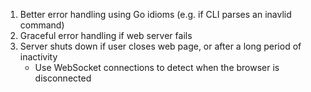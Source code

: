 1. Better error handling using Go idioms (e.g. if CLI parses an inavlid command)
1. Graceful error handling if web server fails
1. Server shuts down if user closes web page, or after a long period of inactivity
   - Use WebSocket connections to detect when the browser is disconnected